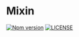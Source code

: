 # Mixin

[![Npm version](https://badge.fury.io/js/@sirian%2Fmixin.svg)](https://www.npmjs.com/package/@sirian/mixin)
[![LICENSE](https://img.shields.io/badge/License-MIT-yellow.svg)](https://opensource.org/licenses/MIT)

